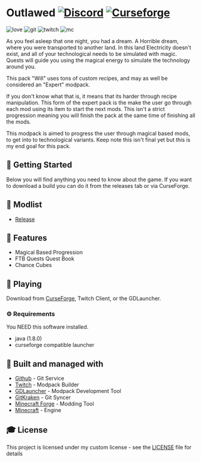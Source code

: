 # Outlawed [![Discord][discordImg]][discordLink] [![Curseforge][curseImg]][curseLink]

![love](https://forthebadge.com/images/badges/built-with-love.svg) ![git](https://forthebadge.com/images/badges/uses-git.svg) ![twitch](https://image.ibb.co/k860ep/madewithtwitch.png) ![mc](https://image.ibb.co/g2jWkU/mc.png)

As you feel asleep that one night, you had a dream. A Horrible dream, where you were transported to another land. In this land Electricity doesn't exist, and all of your technological needs to be simulated with magic. Quests will guide you using the magical energy to simulate the technology around you.

This pack "Will" uses tons of custom recipes, and may as well be considered an "Expert" modpack.

If you don't know what that is, it means that its harder through recipe manipulation. This form of the expert pack is the make the user go through each mod using its item to start the next mods. This isn't a strict progression meaning you will finish the pack at the same time of finishing all the mods.

This modpack is aimed to progress the user through magical based mods, to get into to technological variants. Keep note this isn't final yet but this is my end goal for this pack.

## 🚀 Getting Started
Below you will find anything you need to know about the game. If you want to download a build you can do it from the releases tab or via CurseForge.
## 📇 Modlist

- [Release](https://minecraft.curseforge.com/projects/outlawed/relations/dependencies)

## 🎨 Features

  - Magical Based Progression
  - FTB Quests Quest Book
  - Chance Cubes
  
## 💾 Playing

Download from [CurseForge](https://minecraft.curseforge.com/projects/outlawed/relations/dependencies), Twitch Client, or the GDLauncher.

### ⚙️ Requirements
You NEED this software installed.
  - java (1.8.0)
  - curseforge compatible launcher

## 🚀 Built and managed with 

* [Github](http://www.github.com/) - Git Service
* [Twitch](https://app.twitch.tv/) - Modpack Builder
* [GDLauncher](https://github.com/gorilla-devs/GDLauncher) - Modpack Development Tool
* [GitKraken](https://www.gitkraken.com/) - Git Syncer
* [Minecraft Forge](https://files.minecraftforge.net/) - Modding Tool
* [Minecraft](https://www.minecraft.net/) - Engine


## 🎓 License

This project is licensed under my custom license - see the [LICENSE](LICENSE) file for details

[discordImg]: https://img.shields.io/discord/408412538003259412.svg?logo=discord&logoWidth=18&colorB=7289DA

[discordLink]: https://discord.gg/jVXQFNQ

[curseImg]: http://cf.way2muchnoise.eu/294580.svg

[curseLink]: https://minecraft.curseforge.com/projects/outlawed
